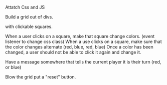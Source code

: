 Attatch Css and JS

Build a grid out of divs.


with clickable squares.


When a user clicks on a square, make that square change colors. (event listener to change css class)
When a use clicks on a square, make sure that the color changes alternate (red, blue, red, blue)
Once a color has been changed, a user should not be able to click it again and change it.

Have a message somewhere that tells the current player it is their turn (red, or blue)

Blow the grid put a "reset" button.